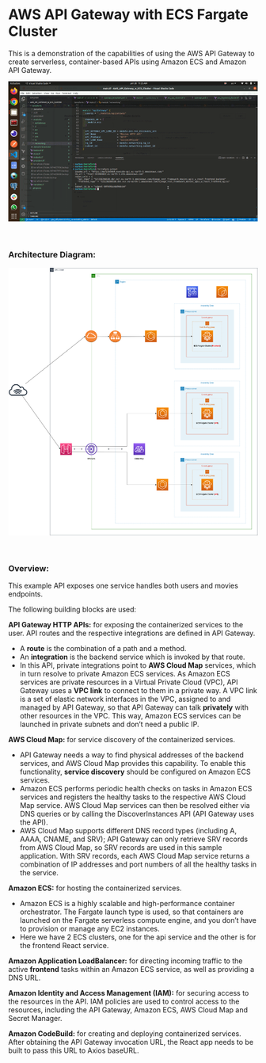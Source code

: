 # AWS API Gateway with ECS Fargate Cluster 

This is a demonstration of the capabilities of using the AWS API Gateway to create serverless, container-based APIs using Amazon ECS and Amazon API Gateway.

![](assets/walkthrough.gif)

<br/>


### Architecture Diagram:
![](assets/Architecture_Diagram.drawio.png)

<br/>

### Overview:

This example API exposes one service handles both users and movies endpoints.

The following building blocks are used:

**API Gateway HTTP APIs:** for exposing the containerized services to the user. API routes and the respective integrations are defined in API Gateway.
- A **route** is the combination of a path and a method.
- An **integration** is the backend service which is invoked by that route.
- In this API, private integrations point to **AWS Cloud Map** services, which in turn resolve to private Amazon ECS services. As Amazon ECS services are private resources in a Virtual Private Cloud (VPC), API Gateway uses a **VPC link** to connect to them in a private way. A VPC link is a set of elastic network interfaces in the VPC, assigned to and managed by API Gateway, so that API Gateway can talk **privately** with other resources in the VPC. This way, Amazon ECS services can be launched in private subnets and don’t need a public IP. 

**AWS Cloud Map:** for service discovery of the containerized services. 
- API Gateway needs a way to find physical addresses of the backend services, and AWS Cloud Map provides this capability. To enable this functionality, **service discovery** should be configured on Amazon ECS services.
- Amazon ECS performs periodic health checks on tasks in Amazon ECS services and registers the healthy tasks to the respective AWS Cloud Map service. AWS Cloud Map services can then be resolved either via DNS queries or by calling the DiscoverInstances API (API Gateway uses the API).
- AWS Cloud Map supports different DNS record types (including A, AAAA, CNAME, and SRV); API Gateway can only retrieve SRV records from AWS Cloud Map, so SRV records are used in this sample application. With SRV records, each AWS Cloud Map service returns a combination of IP addresses and port numbers of all the healthy tasks in the service.

**Amazon ECS:** for hosting the containerized services. 
- Amazon ECS is a highly scalable and high-performance container orchestrator. The Fargate launch type is used, so that containers are launched on the Fargate serverless compute engine, and you don’t have to provision or manage any EC2 instances.
- Here we have 2 ECS clusters, one for the api service and the other is for the frontend React service.

**Amazon Application LoadBalancer:** for directing incoming traffic to the active **frontend** tasks within an Amazon ECS service, as well as providing a DNS URL.

**Amazon Identity and Access Management (IAM):** for securing access to the resources in the API. IAM policies are used to control access to the resources, including the API Gateway, Amazon ECS, AWS Cloud Map and Secret Manager.

**Amazon CodeBuild:**  for creating and deploying containerized services. After obtaining the API Gateway invocation URL, the React app needs to be built to pass this URL to Axios baseURL.

<br/>

